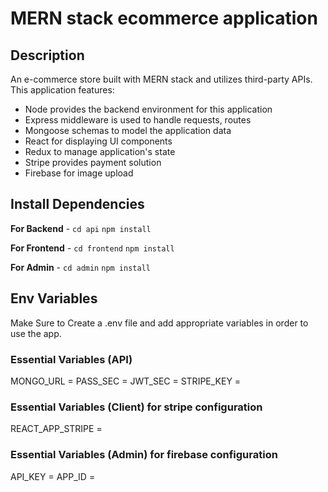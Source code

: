 # MERN stack ecommerce application

## Description

An e-commerce store built with MERN stack and utilizes third-party APIs. This application features:

- Node provides the backend environment for this application
- Express middleware is used to handle requests, routes
- Mongoose schemas to model the application data
- React for displaying UI components
- Redux to manage application's state
- Stripe provides payment solution
- Firebase for image upload


## Install Dependencies

**For Backend** - `cd api` `npm install`

**For Frontend** - `cd frontend` `npm install`

**For Admin** - `cd admin` `npm install`

## Env Variables

Make Sure to Create a .env file and add appropriate variables in order to use the app.

### Essential Variables (API)

MONGO_URL =
PASS_SEC =
JWT_SEC =
STRIPE_KEY =

### Essential Variables (Client) for stripe configuration

REACT_APP_STRIPE =

### Essential Variables (Admin) for firebase configuration

API_KEY =
APP_ID =

